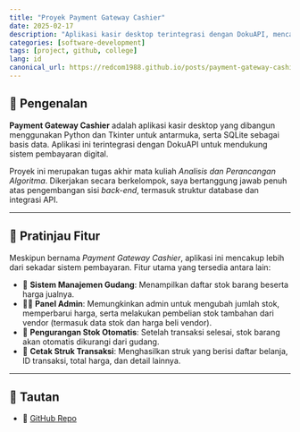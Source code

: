 ```yaml
---
title: "Proyek Payment Gateway Cashier"
date: 2025-02-17
description: "Aplikasi kasir desktop terintegrasi dengan DokuAPI, mencakup sistem pembayaran, manajemen gudang, dan panel admin."
categories: [software-development]
tags: [project, github, college]
lang: id
canonical_url: https://redcom1988.github.io/posts/payment-gateway-cashier-id/
---
```


## 🚀 Pengenalan

**Payment Gateway Cashier** adalah aplikasi kasir desktop yang dibangun menggunakan Python dan Tkinter untuk antarmuka, serta SQLite sebagai basis data. Aplikasi ini terintegrasi dengan DokuAPI untuk mendukung sistem pembayaran digital.

Proyek ini merupakan tugas akhir mata kuliah *Analisis dan Perancangan Algoritma*. Dikerjakan secara berkelompok, saya bertanggung jawab penuh atas pengembangan sisi *back-end*, termasuk struktur database dan integrasi API.

---

## 📸 Pratinjau Fitur

Meskipun bernama *Payment Gateway Cashier*, aplikasi ini mencakup lebih dari sekadar sistem pembayaran. Fitur utama yang tersedia antara lain:

- 🏬 **Sistem Manajemen Gudang**: Menampilkan daftar stok barang beserta harga jualnya.
- 👨‍💼 **Panel Admin**: Memungkinkan admin untuk mengubah jumlah stok, memperbarui harga, serta melakukan pembelian stok tambahan dari vendor (termasuk data stok dan harga beli vendor).
- 🛒 **Pengurangan Stok Otomatis**: Setelah transaksi selesai, stok barang akan otomatis dikurangi dari gudang.
- 🧾 **Cetak Struk Transaksi**: Menghasilkan struk yang berisi daftar belanja, ID transaksi, total harga, dan detail lainnya.

---

## 📎 Tautan
- 🔗 [GitHub Repo](https://github.com/Redcom1988/payment-gateway-cashier)
